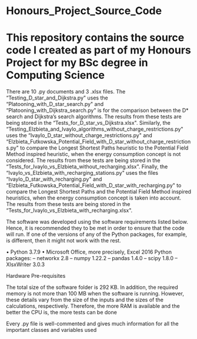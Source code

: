 # Honours_Project_Source_Code
# This repository contains the source code I created as part of my Honours Project for my BSc degree in Computing Science

There are 10 .py documents and 3 .xlsx files. The “Testing_D_star_and_Dijkstra.py" uses the “Platooning_with_D_star_search.py" and “Platooning_with_Dijkstra_search.py" is for the comparison between the D* search and Dijkstra’s search algorithms. The results from these tests are being stored in the “Tests_for_D_star_vs_Dijkstra.xlsx". Similarly, the “Testing_Elzbieta_and_Ivaylo_algorithms_without_charge_restrictions.py" uses the “Ivaylo_D_star_without_charge_restrictions.py" and “Elzbieta_Futkowska_Potential_Field_with_D_star_without_charge_restrictions.py" to compare the Longest Shortest Paths heuristic to the Potential Field Method inspired heuristic, when the energy consumption concept is not considered. The results from these tests are being stored in the “Tests_for_Ivaylo_vs_Elzbieta_without_recharging.xlsx". Finally, the “Ivaylo_vs_Elzbieta_with_recharging_stations.py" uses the files “Ivaylo_D_star_with_recharging.py" and “Elzbieta_Futkowska_Potential_Field_with_D_star_with_recharging.py" to compare the Longest Shortest Paths and the Potential Field Method inspired heuristics, when the energy consumption concept is taken into account. The results from these tests are being stored in the “Tests_for_Ivaylo_vs_Elzbieta_with_recharging.xlsx". 

The software was developed using the software requirements listed below. Hence, it is recommended they to be met in order to ensure that the code will run. If one of the versions of any of the Python packages, for example, is different, then it might not work with the rest.

• Python 3.7.9
• Microsoft Office, more precisely, Excel 2016
Python packages:
– networkx 2.8
– numpy 1.22.2
– pandas 1.4.0
– scipy 1.8.0
– XlsxWriter 3.0.3

Hardware Pre-requisites

The total size of the software folder is 292 KB. In addition, the required memory is not more than
100 MB when the software is running. However, these details vary from the size of the inputs and
the sizes of the calculations, respectively. Therefore, the more RAM is available and the better the
CPU is, the more tests can be done

Every .py file is well-commented and gives much information for all the important classes and variables used

